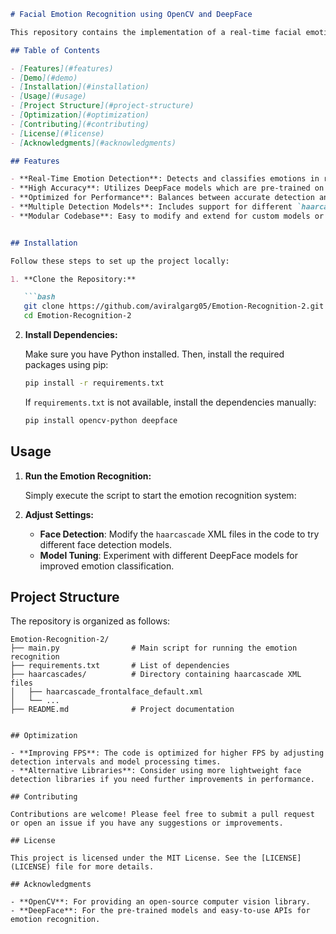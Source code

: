 ```markdown
# Facial Emotion Recognition using OpenCV and DeepFace

This repository contains the implementation of a real-time facial emotion recognition system using OpenCV and DeepFace. The project is designed to recognize human emotions from facial expressions captured through a webcam in real-time. The system detects faces in the video stream, processes them, and classifies the emotions into categories like happiness, sadness, anger, and surprise.

## Table of Contents

- [Features](#features)
- [Demo](#demo)
- [Installation](#installation)
- [Usage](#usage)
- [Project Structure](#project-structure)
- [Optimization](#optimization)
- [Contributing](#contributing)
- [License](#license)
- [Acknowledgments](#acknowledgments)

## Features

- **Real-Time Emotion Detection**: Detects and classifies emotions in real-time using a webcam feed.
- **High Accuracy**: Utilizes DeepFace models which are pre-trained on large datasets for accurate emotion classification.
- **Optimized for Performance**: Balances between accurate detection and high frames per second (FPS) for a smooth real-time experience.
- **Multiple Detection Models**: Includes support for different `haarcascade` classifiers to enhance face detection accuracy.
- **Modular Codebase**: Easy to modify and extend for custom models or additional features.


## Installation

Follow these steps to set up the project locally:

1. **Clone the Repository:**

   ```bash
   git clone https://github.com/aviralgarg05/Emotion-Recognition-2.git
   cd Emotion-Recognition-2
   ```

2. **Install Dependencies:**

   Make sure you have Python installed. Then, install the required packages using pip:

   ```bash
   pip install -r requirements.txt
   ```

   If `requirements.txt` is not available, install the dependencies manually:

   ```bash
   pip install opencv-python deepface
   ```

## Usage

1. **Run the Emotion Recognition:**

   Simply execute the script to start the emotion recognition system:

2. **Adjust Settings:**

   - **Face Detection**: Modify the `haarcascade` XML files in the code to try different face detection models.
   - **Model Tuning**: Experiment with different DeepFace models for improved emotion classification.

## Project Structure

The repository is organized as follows:

```
Emotion-Recognition-2/
├── main.py                # Main script for running the emotion recognition
├── requirements.txt       # List of dependencies
├── haarcascades/          # Directory containing haarcascade XML files
│   ├── haarcascade_frontalface_default.xml
│   └── ...
├── README.md              # Project documentation


## Optimization

- **Improving FPS**: The code is optimized for higher FPS by adjusting detection intervals and model processing times.
- **Alternative Libraries**: Consider using more lightweight face detection libraries if you need further improvements in performance.

## Contributing

Contributions are welcome! Please feel free to submit a pull request or open an issue if you have any suggestions or improvements.

## License

This project is licensed under the MIT License. See the [LICENSE](LICENSE) file for more details.

## Acknowledgments

- **OpenCV**: For providing an open-source computer vision library.
- **DeepFace**: For the pre-trained models and easy-to-use APIs for emotion recognition.
```
